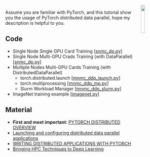 <img src="https://user-images.githubusercontent.com/7837172/44953557-0fb54e80-aec9-11e8-9d38-2388bc70c5c5.png" width=15% align="right" /> 

Assume you are familiar with PyTorch, and this tutorial show you the usage of PyTorch distributed data parallel, hope my description is helpful to you.

## Code

- Single Node Single GPU Card Training [[snmc_dp.py](./tutorial/snsc.py)]
- Single Node Multi-GPU Crads Training (with DataParallel) [[snmc_dp.py](./tutorial/snmc_dp.py)]
- Multiple Nodes Multi-GPU Cards Training (with DistributedDataParallel)
    - torch.distributed.launch [[mnmc_ddp_launch.py](./tutorial/mnmc_ddp_launch.py)]
    - torch.multiprocessing [[mnmc_ddp_mp.py](./tutorial/mnmc_ddp_mp.py)]
    - Slurm Workload Manager [[mnmc_ddp_slurm.py](./tutorial/mnmc_ddp_slurm.py)]
- ImageNet training example [[imagenet.py](./tutorial/imagenet.py)]


## Material

- **First and most important**: [PYTORCH DISTRIBUTED OVERVIEW](https://pytorch.org/tutorials/beginner/dist_overview.html)
- [Launching and configuring distributed data parallel applications](https://github.com/pytorch/examples/blob/master/distributed/ddp/README.md)
- [WRITING DISTRIBUTED APPLICATIONS WITH PYTORCH](https://pytorch.org/tutorials/intermediate/dist_tuto.html)
- [Bringing HPC Techniques to Deep Learning](https://andrew.gibiansky.com/blog/machine-learning/baidu-allreduce/)
